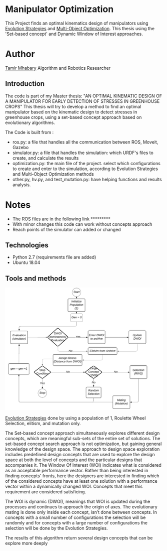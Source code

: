 # Manipulator Optimization 
This Project finds an optimal kinematics design of manipulators using [Evolution Strategies](http://www.scholarpedia.org/article/Evolution_strategies) and [Multi-Object Optimization](https://en.wikipedia.org/wiki/Multi-objective_optimization).
This thesis using the 'Set-based concept' and Dynamic Window of Interest approaches.

# Author
[Tamir Mhabary](https://www.linkedin.com/in/tamirmhabary/) Algorithm and Robotics Researcher

## Introduction 
The code is part of my Master thesis: "AN OPTIMAL KINEMATIC DESIGN OF A MANIPULATOR FOR EARLY DETECTION OF STRESSES IN GREENHOUSE CROPS"
This thesis will try to develop a method to find an optimal manipulator based on the kinematic design to detect stresses in greenhouse crops, using a set-based concept approach based on evolutionary algorithms.

The Code is built from :
* ros.py: a file that handles all the communication between ROS, Moveit, Gazebo 
* simulator.py:  a file that handles the simulation:  which URDF's files to create, and calculate the results
* optimization.py: the main file of the project.   select which configurations to create and enter to the simulation, according to Evolution Strategies and Multi-Object Optimization methods
* other.py, hv.py, and test_mutation.py:  have helping functions and results analysis.

# Notes
* The ROS files are in the following link *********
* With minor changes this code can work without concepts approach
* Reach points of the simulator can added or changed

## Technologies
* Python 2.7 (requirements file are added)
* Ubuntu 18.04

## Tools and methods
![Algorithm](./Algorithm.png)

[Evolution Strategies](http://www.scholarpedia.org/article/Evolution_strategies) done by using a population of 1, Roulette Wheel Selection, elitism, and mutation only.

The Set-based concept approach simultaneously explores different design concepts, which are meaningful sub-sets of the entire set of solutions. The set-based concept search approach is not optimization, but gaining general knowledge of the design space. The approach to design space exploration includes predefined design concepts that are used to explore the design space at both the level of concepts and the particular designs that accompanies it.
The Window Of Interest (WOI) indicates what is considered as an acceptable performance vector. Rather than being interested in finding concepts' fronts, here the designers are interested in finding which of the considered concepts have at least one solution with a performance vector within a dynamically changed WOI. Concepts that meet this requirement are considered satisficing.

The WOI is dynamic (DWOI), meanings that WOI is updated during the processes and continues to approach the origin of axes. The evolutionary mating is done only inside each concept, isn’t done between concepts. In concepts with a small number of configurations the selection will be randomly and for concepts with a large number of configurations the selection will be done by the Evolution Strategies. 

The results of this algorithm return several design concepts that can be explore more deeply
